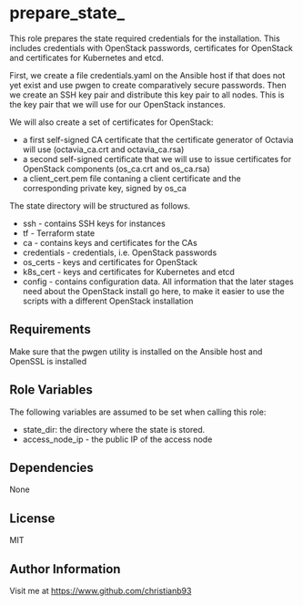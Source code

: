 prepare_state_
=========

This role prepares the state required credentials for the installation. This includes credentials with OpenStack passwords, certificates for OpenStack and certificates for Kubernetes and etcd. 


First, we create a file credentials.yaml on the Ansible host if that does not yet exist and use pwgen to create comparatively secure passwords. Then we create an SSH key pair and distribute this key pair to all nodes. This is the key pair that we will use for our OpenStack instances.

We will also create a set of certificates for OpenStack:

* a first self-signed CA certificate that the certificate generator of Octavia will use (octavia_ca.crt and octavia_ca.rsa)
* a second self-signed certificate that we will use to issue certificates for OpenStack components (os_ca.crt and os_ca.rsa)
* a client_cert.pem file contaning a client certificate and the corresponding private key, signed by os_ca


The state directory will be structured as follows.

* ssh - contains SSH keys for instances
* tf - Terraform state
* ca - contains keys and certificates for the CAs
* credentials - credentials, i.e. OpenStack passwords
* os_certs - keys and certificates for OpenStack
* k8s_cert - keys and certificates for Kubernetes and etcd
* config - contains configuration data. All information that the later stages need about the OpenStack install go here, to make it easier to use the scripts with a different OpenStack installation



Requirements
------------

Make sure that the pwgen utility is installed on the Ansible host and OpenSSL is installed

Role Variables
--------------

The following variables are assumed to be set when calling this role:

* state_dir: the directory where the state is stored.
* access_node_ip - the public IP of the access node

Dependencies
------------

None


License
-------

MIT

Author Information
------------------

Visit me at https://www.github.com/christianb93

